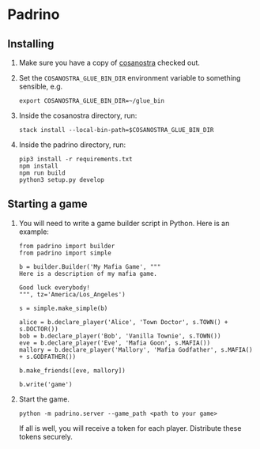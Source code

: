 # Padrino

## Installing

1. Make sure you have a copy of [cosanostra](https://github.com/rfw/cosanostra)
   checked out.

2. Set the `COSANOSTRA_GLUE_BIN_DIR` environment variable to something sensible,
   e.g.

   ```
   export COSANOSTRA_GLUE_BIN_DIR=~/glue_bin
   ```

3. Inside the cosanostra directory, run:

   ```
   stack install --local-bin-path=$COSANOSTRA_GLUE_BIN_DIR
   ```

4. Inside the padrino directory, run:

   ```
   pip3 install -r requirements.txt
   npm install
   npm run build
   python3 setup.py develop
   ```

## Starting a game

1. You will need to write a game builder script in Python. Here is an example:

   ```
   from padrino import builder
   from padrino import simple

   b = builder.Builder('My Mafia Game', """
   Here is a description of my mafia game.

   Good luck everybody!
   """, tz='America/Los_Angeles')

   s = simple.make_simple(b)

   alice = b.declare_player('Alice', 'Town Doctor', s.TOWN() + s.DOCTOR())
   bob = b.declare_player('Bob', 'Vanilla Townie', s.TOWN())
   eve = b.declare_player('Eve', 'Mafia Goon', s.MAFIA())
   mallory = b.declare_player('Mallory', 'Mafia Godfather', s.MAFIA() + s.GODFATHER())

   b.make_friends([eve, mallory])

   b.write('game')
   ```

2. Start the game.

   ```
   python -m padrino.server --game_path <path to your game>
   ```

   If all is well, you will receive a token for each player. Distribute these
   tokens securely.
